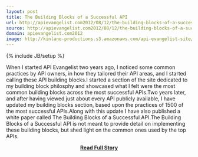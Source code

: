 ```yaml
---
layout: post
title: The Building Blocks of a Successful API
url: http://apievangelist.com2012/08/12/the-building-blocks-of-a-successful-api/
source: http://apievangelist.com2012/08/12/the-building-blocks-of-a-successful-api/
domain: apievangelist.com2012
image: http://kinlane-productions.s3.amazonaws.com/api-evangelist-site/blog/building blocks.jpg
---
```

{% include JB/setup %}<p>When I started API Evangelist two years ago, I noticed some common practices by API owners, in how they tailored their API areas, and I started calling these API building blocks.I started a section of the site dedicated to my building block philosphy and showcased what I felt were the most common building blocks across the most successful APIs.Two years later, and after having viewed just about every API publicly available, I have updated my building blocks section, based upon the practices of 1500 of the most successful APIs.Along with this update I have also published a white paper called The Building Blocks of a Successful API.The Building Blocks of a Successful API is not meant to provide detail on implementing these building blocks, but shed light on the common ones used by the top APIs.</p>
<center><p><a href="http://apievangelist.com2012/08/12/the-building-blocks-of-a-successful-api/" style='padding:25px; font-sze:18px; font-weight: bold;'>Read Full Story</a></p></center>
